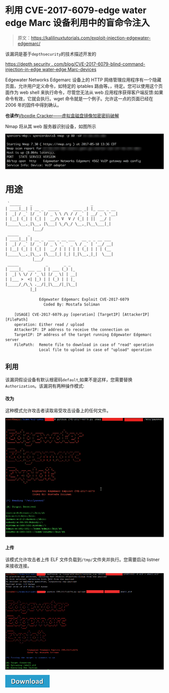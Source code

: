 # 利用 CVE-2017-6079-edge water edge Marc 设备利用中的盲命令注入

> 原文：<https://kalilinuxtutorials.com/exploit-injection-edgewater-edgemarc/>

该漏洞是基于`depthsecurity`的技术描述开发的

[https://depth security . com/blog/CVE-2017-6079-blind-command-injection-in-edge water-edge Marc-devices](https://depthsecurity.com/blog/cve-2017-6079-blind-command-injection-in-edgewater-edgemarc-devices)

Edgewater Networks Edgemarc 设备上的 HTTP 网络管理应用程序有一个隐藏页面，允许用户定义命令，如特定的 iptables 路由等。，待定。您可以使用这个页面作为 web shell 来执行命令，尽管您无法从 web 应用程序获得客户端反馈:如果命令有效，它就会执行。wget 命令就是一个例子。允许这一点的页面已经在 2006 年的固件中得到确认。

**也读作**[Vboxdie Cracker——虚拟盒磁盘镜像加密密码破解](https://kalilinuxtutorials.com/vboxdie-cracker-password-cracker/)

Nmap 将从其 web 服务器识别设备，如图所示

![](img/43216b02d0d9ea4e9068cc52db40c3bb.png)

# **用途**

```
 `_____    _                          _
| ____|__| | __ _  _____      ____ _| |_ ___ _ __
|  _| / _` |/ _` |/ _ \ \ /\ / / _` | __/ _ \ '__|
| |__| (_| | (_| |  __/\ V  V / (_| | ||  __/ |
|_____\__,_|\__, |\___| \_/\_/ \__,_|\__\___|_|
            |___/
 _____    _
| ____|__| | __ _  ___ _ __ ___   __ _ _ __ ___
|  _| / _` |/ _` |/ _ \ '_ ` _ \ / _` | '__/ __|
| |__| (_| | (_| |  __/ | | | | | (_| | | | (__
|_____\__,_|\__, |\___|_| |_| |_|\__,_|_|  \___|
            |___/
 _____            _       _ _
| ____|_  ___ __ | | ___ (_) |_
|  _| \ \/ / '_ \| |/ _ \| | __|
| |___ >  <| |_) | | (_) | | |_
|_____/_/\_\ .__/|_|\___/|_|\__|
           |_|

               Edgewater Edgemarc Exploit CVE-2017-6079
                 Coded By: Mostafa Soliman

    [USAGE] CVE-2017-6079.py [operation] [TargetIP] [AttackerIP] [FilePath]
    operation: Either read / upload
    AttackerIP: IP address to receive the connection on
    TargetIP: IP address of the target running Edgewater Edgemarc server
    FilePath:  Remote file to download in case of "read" operation
               Local file to upload in case of "upload" operation
```

## **利用**

该漏洞假设设备有默认根密码`default`,如果不是这样，您需要替换`Authorization`。该漏洞有两种操作模式:

#### **改为**

这种模式允许攻击者读取易受攻击设备上的任何文件。

![](img/967981159acf371884e6691510383c90.png)

#### **上传**

该模式允许攻击者上传 ELF 文件负载到`/tmp/`文件夹并执行。您需要启动 listner 来接收连接。

![](img/28b4a60a3447bb33b4d5d1509963c474.png)

[![](img/d861a9096555aeb1980fc054015933d7.png)](https://github.com/MostafaSoliman/CVE-2017-6079-Blind-Command-Injection-In-Edgewater-Edgemarc-Devices-Exploit)